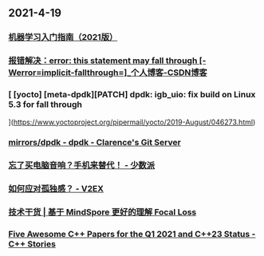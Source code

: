
## 2021-4-19

### [机器学习入门指南（2021版）](https://juejin.cn/post/6952024598040805390)

### [报错解决：error: this statement may fall through [-Werror=implicit-fallthrough=]_个人博客-CSDN博客](https://blog.csdn.net/zhangpeterx/article/details/97156314)

### [ [yocto] [meta-dpdk][PATCH] dpdk: igb_uio: fix build on Linux 5.3	for fall through
   ](https://www.yoctoproject.org/pipermail/yocto/2019-August/046273.html)

### [mirrors/dpdk -  dpdk - Clarence's Git Server ](https://gitea.ananwork.com/mirrors/dpdk)

### [忘了买电脑音响？手机来替代！ - 少数派](https://sspai.com/post/65961)

### [如何应对孤独感？ - V2EX](https://www.v2ex.com/t/771599)

### [技术干货 | 基于 MindSpore 更好的理解 Focal Loss](https://juejin.cn/post/6952713530885799966)

### [Five Awesome C++ Papers for the Q1 2021 and C++23 Status - C++ Stories](https://www.cppstories.com/2021/q1-cpp-papers/)